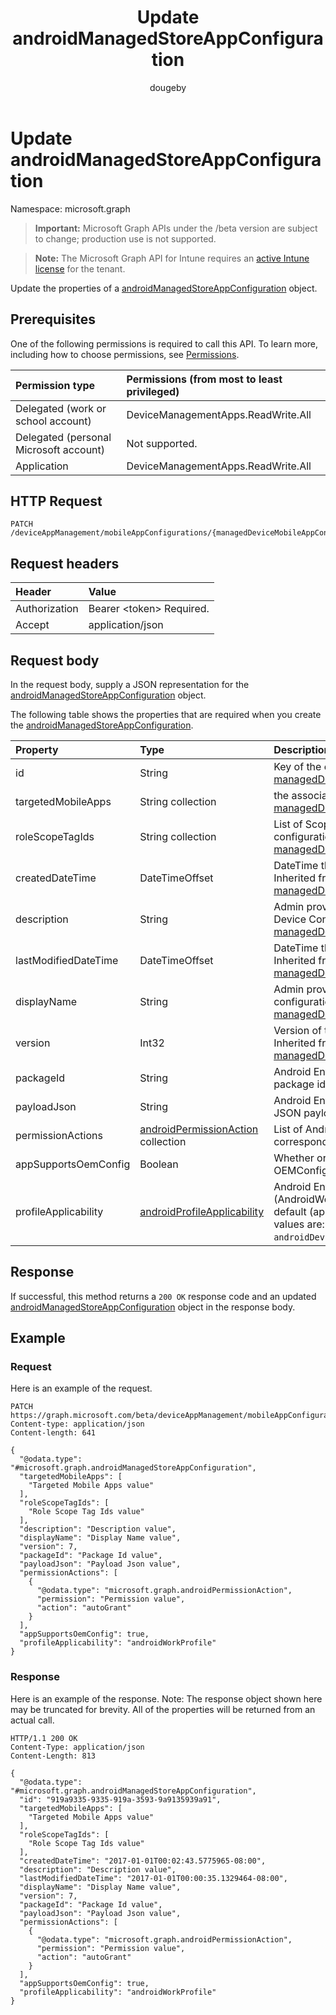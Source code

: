 ﻿---
title: "Update androidManagedStoreAppConfiguration"
description: "Update the properties of a androidManagedStoreAppConfiguration object."
author: "dougeby"
localization_priority: Normal
ms.prod: "intune"
doc_type: apiPageType
---

# Update androidManagedStoreAppConfiguration

Namespace: microsoft.graph

> **Important:** Microsoft Graph APIs under the /beta version are subject to change; production use is not supported.

> **Note:** The Microsoft Graph API for Intune requires an [active Intune license](https://go.microsoft.com/fwlink/?linkid=839381) for the tenant.

Update the properties of a [androidManagedStoreAppConfiguration](../resources/intune-apps-androidmanagedstoreappconfiguration.md) object.

## Prerequisites

One of the following permissions is required to call this API. To learn more, including how to choose permissions, see [Permissions](/graph/permissions-reference).

| Permission type                        | Permissions (from most to least privileged) |
| :------------------------------------- | :------------------------------------------ |
| Delegated (work or school account)     | DeviceManagementApps.ReadWrite.All          |
| Delegated (personal Microsoft account) | Not supported.                              |
| Application                            | DeviceManagementApps.ReadWrite.All          |

## HTTP Request

<!-- {
  "blockType": "ignored"
}
-->

```http
PATCH /deviceAppManagement/mobileAppConfigurations/{managedDeviceMobileAppConfigurationId}
```

## Request headers

| Header        | Value                          |
| :------------ | :----------------------------- |
| Authorization | Bearer &lt;token&gt; Required. |
| Accept        | application/json               |

## Request body

In the request body, supply a JSON representation for the [androidManagedStoreAppConfiguration](../resources/intune-apps-androidmanagedstoreappconfiguration.md) object.

The following table shows the properties that are required when you create the [androidManagedStoreAppConfiguration](../resources/intune-apps-androidmanagedstoreappconfiguration.md).

| Property             | Type                                                                                      | Description                                                                                                                                                                           |
| :------------------- | :---------------------------------------------------------------------------------------- | :------------------------------------------------------------------------------------------------------------------------------------------------------------------------------------ |
| id                   | String                                                                                    | Key of the entity. Inherited from [managedDeviceMobileAppConfiguration](../resources/intune-apps-manageddevicemobileappconfiguration.md)                                              |
| targetedMobileApps   | String collection                                                                         | the associated app. Inherited from [managedDeviceMobileAppConfiguration](../resources/intune-apps-manageddevicemobileappconfiguration.md)                                             |
| roleScopeTagIds      | String collection                                                                         | List of Scope Tags for this App configuration entity. Inherited from [managedDeviceMobileAppConfiguration](../resources/intune-apps-manageddevicemobileappconfiguration.md)           |
| createdDateTime      | DateTimeOffset                                                                            | DateTime the object was created. Inherited from [managedDeviceMobileAppConfiguration](../resources/intune-apps-manageddevicemobileappconfiguration.md)                                |
| description          | String                                                                                    | Admin provided description of the Device Configuration. Inherited from [managedDeviceMobileAppConfiguration](../resources/intune-apps-manageddevicemobileappconfiguration.md)         |
| lastModifiedDateTime | DateTimeOffset                                                                            | DateTime the object was last modified. Inherited from [managedDeviceMobileAppConfiguration](../resources/intune-apps-manageddevicemobileappconfiguration.md)                          |
| displayName          | String                                                                                    | Admin provided name of the device configuration. Inherited from [managedDeviceMobileAppConfiguration](../resources/intune-apps-manageddevicemobileappconfiguration.md)                |
| version              | Int32                                                                                     | Version of the device configuration. Inherited from [managedDeviceMobileAppConfiguration](../resources/intune-apps-manageddevicemobileappconfiguration.md)                            |
| packageId            | String                                                                                    | Android Enterprise app configuration package id.                                                                                                                                      |
| payloadJson          | String                                                                                    | Android Enterprise app configuration JSON payload.                                                                                                                                    |
| permissionActions    | [androidPermissionAction](../resources/intune-apps-androidpermissionaction.md) collection | List of Android app permissions and corresponding permission actions.                                                                                                                 |
| appSupportsOemConfig | Boolean                                                                                   | Whether or not this AppConfig is an OEMConfig policy.                                                                                                                                 |
| profileApplicability | [androidProfileApplicability](../resources/intune-apps-androidprofileapplicability.md)    | Android Enterprise profile applicability (AndroidWorkProfile, DeviceOwner, or default (applies to both)). Possible values are: `default`, `androidWorkProfile`, `androidDeviceOwner`. |

## Response

If successful, this method returns a `200 OK` response code and an updated [androidManagedStoreAppConfiguration](../resources/intune-apps-androidmanagedstoreappconfiguration.md) object in the response body.

## Example

### Request

Here is an example of the request.

```http
PATCH https://graph.microsoft.com/beta/deviceAppManagement/mobileAppConfigurations/{managedDeviceMobileAppConfigurationId}
Content-type: application/json
Content-length: 641

{
  "@odata.type": "#microsoft.graph.androidManagedStoreAppConfiguration",
  "targetedMobileApps": [
    "Targeted Mobile Apps value"
  ],
  "roleScopeTagIds": [
    "Role Scope Tag Ids value"
  ],
  "description": "Description value",
  "displayName": "Display Name value",
  "version": 7,
  "packageId": "Package Id value",
  "payloadJson": "Payload Json value",
  "permissionActions": [
    {
      "@odata.type": "microsoft.graph.androidPermissionAction",
      "permission": "Permission value",
      "action": "autoGrant"
    }
  ],
  "appSupportsOemConfig": true,
  "profileApplicability": "androidWorkProfile"
}
```

### Response

Here is an example of the response. Note: The response object shown here may be truncated for brevity. All of the properties will be returned from an actual call.

```http
HTTP/1.1 200 OK
Content-Type: application/json
Content-Length: 813

{
  "@odata.type": "#microsoft.graph.androidManagedStoreAppConfiguration",
  "id": "919a9335-9335-919a-3593-9a9135939a91",
  "targetedMobileApps": [
    "Targeted Mobile Apps value"
  ],
  "roleScopeTagIds": [
    "Role Scope Tag Ids value"
  ],
  "createdDateTime": "2017-01-01T00:02:43.5775965-08:00",
  "description": "Description value",
  "lastModifiedDateTime": "2017-01-01T00:00:35.1329464-08:00",
  "displayName": "Display Name value",
  "version": 7,
  "packageId": "Package Id value",
  "payloadJson": "Payload Json value",
  "permissionActions": [
    {
      "@odata.type": "microsoft.graph.androidPermissionAction",
      "permission": "Permission value",
      "action": "autoGrant"
    }
  ],
  "appSupportsOemConfig": true,
  "profileApplicability": "androidWorkProfile"
}
```
